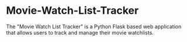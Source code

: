 # Movie-Watch-List-Tracker
The "Movie Watch List Tracker" is a Python Flask based web application that allows users to track and manage their movie watchlists.
